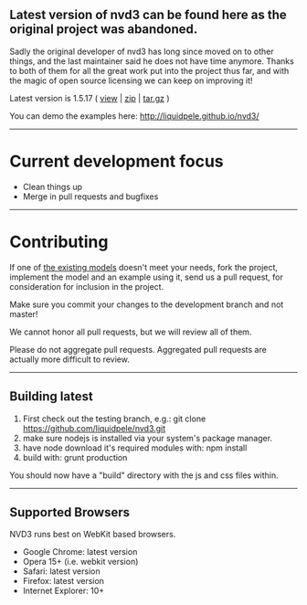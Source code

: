 
## Latest version of nvd3 can be found here as the original project was abandoned.

Sadly the original developer of nvd3 has long since moved on to other things, and the
last maintainer said he does not have time anymore.  Thanks to both of them for all the
great work put into the project thus far, and with the magic of open source licensing
we can keep on improving it!

Latest version is 1.5.17 ( [view](https://github.com/liquidpele/nvd3/tree/1.5.17/build) | [zip](https://github.com/liquidpele/nvd3/zipball/1.5.17) | [tar.gz](https://github.com/liquidpele/nvd3/tarball/1.5.17) )

You can demo the examples here:  http://liquidpele.github.io/nvd3/

---

# Current development focus

- Clean things up
- Merge in pull requests and bugfixes

---

# Contributing

If one of [the existing models](https://github.com/liquidpele/nvd3/tree/development/src/models)
doesn't meet your needs, fork the project, implement the model and an example using it,
send us a pull request, for consideration for inclusion in the project.

Make sure you commit your changes to the development branch and not master!

We cannot honor all pull requests, but we will review all of them.

Please do not aggregate pull requests. Aggregated pull requests are actually more difficult to review.

---

## Building latest

1. First check out the testing branch, e.g.:  git clone https://github.com/liquidpele/nvd3.git
2. make sure nodejs is installed via your system's package manager.
3. have node download it's required modules with:  npm install
4. build with:  grunt production

You should now have a "build" directory with the js and css files within.

---

## Supported Browsers
NVD3 runs best on WebKit based browsers.

* Google Chrome: latest version
* Opera 15+ (i.e. webkit version)
* Safari: latest version
* Firefox: latest version
* Internet Explorer: 10+

